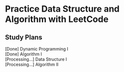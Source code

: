 # Practice Data Structure and Algorithm with LeetCode
## Study Plans
[Done] Dynamic Programming I </br>
[Done] Algorithm I </br>
[Processing...] Data Structure I </br>
[Processing...] Algorithm II </br>
